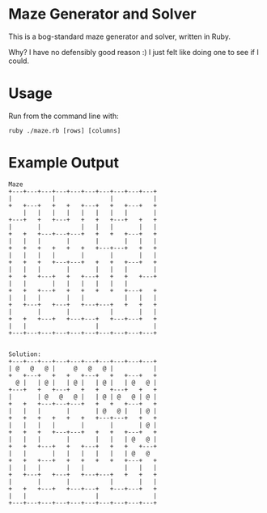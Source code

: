 Maze Generator and Solver
=========================

This is a bog-standard maze generator and solver, written in Ruby.

Why? I have no defensibly good reason :) I just felt like doing one to see if I
could.

# Usage

Run from the command line with:

    ruby ./maze.rb [rows] [columns]

# Example Output

    Maze
    +---+---+---+---+---+---+---+---+---+---+
    |           |               |           |
    +   +---+   +   +   +---+   +   +---+   +
        |   |   |   |   |   |   |   |       |
    +---+   +   +---+   +   +   +---+   +   +
    |       |           |   |   |       |   |
    +   +   +---+---+---+   +   +   +---+   +
    |   |   |       |       |       |   |   |
    +   +   +   +   +   +   +---+---+   +   +
    |   |   |   |       |       |       |   |
    +   +   +   +---+---+   +   +   +---+   +
    |   |   |       |       |   |   |       |
    +   +   +---+   +   +---+   +   +   +---+
    |   |       |   |   |   |   |   |        
    +   +   +---+   +   +   +   +   +---+   +
    |   |   |       |   |           |   |   |
    +   +---+   +---+   +---+---+   +   +   +
    |       |       |           |       |   |
    +   +   +---+   +---+---+   +---+---+   +
    |   |                   |               |
    +---+---+---+---+---+---+---+---+---+---+
    
    
    Solution:
    +---+---+---+---+---+---+---+---+---+---+
    | @   @   @ |     @   @   @ |           |
    +   +---+   +   +   +---+   +   +---+   +
      @ |   | @ |   | @ |   | @ |   | @   @ |
    +---+   +   +---+   +   +   +---+   +   +
    |       | @   @   @ |   | @ | @   @ | @ |
    +   +   +---+---+---+   +   +   +---+   +
    |   |   |       |       | @   @ |   | @ |
    +   +   +   +   +   +   +---+---+   +   +
    |   |   |   |       |       |       | @ |
    +   +   +   +---+---+   +   +   +---+   +
    |   |   |       |       |   |   | @   @ |
    +   +   +---+   +   +---+   +   +   +---+
    |   |       |   |   |   |   |   | @   @  
    +   +   +---+   +   +   +   +   +---+   +
    |   |   |       |   |           |   |   |
    +   +---+   +---+   +---+---+   +   +   +
    |       |       |           |       |   |
    +   +   +---+   +---+---+   +---+---+   +
    |   |                   |               |
    +---+---+---+---+---+---+---+---+---+---+

